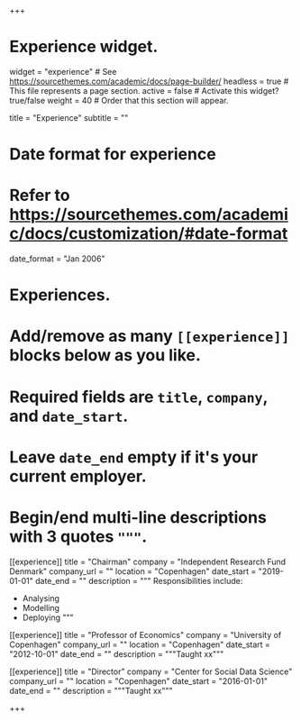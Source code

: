 +++
# Experience widget.
widget = "experience"  # See https://sourcethemes.com/academic/docs/page-builder/
headless = true  # This file represents a page section.
active = false  # Activate this widget? true/false
weight = 40  # Order that this section will appear.

title = "Experience"
subtitle = ""

# Date format for experience
#   Refer to https://sourcethemes.com/academic/docs/customization/#date-format
date_format = "Jan 2006"

# Experiences.
#   Add/remove as many `[[experience]]` blocks below as you like.
#   Required fields are `title`, `company`, and `date_start`.
#   Leave `date_end` empty if it's your current employer.
#   Begin/end multi-line descriptions with 3 quotes `"""`.
[[experience]]
  title = "Chairman"
  company = "Independent Research Fund Denmark"
  company_url = ""
  location = "Copenhagen"
  date_start = "2019-01-01"
  date_end = ""
  description = """
  Responsibilities include:

  * Analysing
  * Modelling
  * Deploying
  """

[[experience]]
  title = "Professor of Economics"
  company = "University of Copenhagen"
  company_url = ""
  location = "Copenhagen"
  date_start = "2012-10-01"
  date_end = ""
  description = """Taught xx"""

[[experience]]
    title = "Director"
    company = "Center for Social Data Science"
    company_url = ""
    location = "Copenhagen"
    date_start = "2016-01-01"
    date_end = ""
    description = """Taught xx"""


+++
